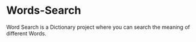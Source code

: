 # Words-Search
Word Search is a Dictionary project where you can search the meaning of different Words.
